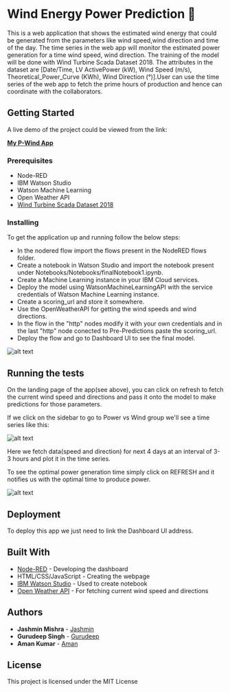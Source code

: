 # Wind Energy Power Prediction 🎐

This is a web application that shows the estimated wind energy that could be generated from the parameters like wind speed,wind direction and time of the day. The time series in the web app will monitor the estimated power generation for a time wind speed, wind direction. The training of the model will be done with Wind Turbine Scada Dataset 2018. The attributes in the dataset are [Date/Time, LV ActivePower (kW), Wind Speed (m/s), Theoretical_Power_Curve (KWh), Wind Direction (°)].User can use the time series of the web app to fetch the prime hours of production and hence can coordinate with the collaborators.

## Getting Started

A live demo of the project could be viewed from the link:

[**My P-Wind App**](https://immense-reef-43943.herokuapp.com/)

### Prerequisites

* Node-RED
* IBM Watson Studio
* Watson Machine Learning
* Open Weather API
* [Wind Turbine Scada Dataset 2018](https://www.kaggle.com/berkerisen/wind-turbine-scada-dataset)


### Installing

To get the application up and running follow the below steps:

* In the nodered flow import the flows present in the NodeRED flows folder.
* Create a notebook in Watson Studio and import the notebook present under Notebooks/Notebooks/finalNotebook1.ipynb.
* Create a Machine Learning instance in your IBM Cloud services.
* Deploy the model using WatsonMachineLearningAPI with the service credentials of Watson Machine Learning instance.
* Create a scoring_url and store it somewhere.
* Use the OpenWeatherAPI for getting the wind speeds and wind directions.
* In the flow in the "http" nodes modify it with your own credentials and in the last "http" node conected to Pre-Predictions paste the scoring_url.
* Deploy the flow and go to Dashboard UI to see the final model.

![alt text](https://i.ibb.co/sH6t26c/2-Current-Pred.png)

## Running the tests

On the landing page of the app(see above), you can click on refresh to fetch the current wind speed and directions and pass it onto the model to make predictions for those parameters. 

If we click on the sidebar to go to Power vs Wind group we'll see a time series like this:

![alt text](https://i.ibb.co/N6cRtHw/3-Current-Pred.png)

Here we fetch data(speed and direction) for next 4 days at an interval of 3-3 hours and plot it in the time series. 


To see the optimal power generation time simply click on REFRESH and it notifies us with the optimal time to produce power.

![alt text](https://i.ibb.co/YfJS0fv/4-Current-Pred.png)


## Deployment

To deploy this app we just need to link the Dashboard UI address.

## Built With

* [Node-RED](https://nodered.org/docs/) - Developing the dashboard
* HTML/CSS/JavaScript - Creating the webpage
* [IBM Watson Studio](https://cloud.ibm.com/catalog/services/watson-studio) - Used to create notebook
* [Open Weather API](https://openweathermap.org/api) - For fetching current wind speed and directions

## Authors

* **Jashmin Mishra** - [Jashmin](https://github.com/jashminmishra1 )
* **Gurudeep Singh** - [Gurudeep](https://github.com/gudii16 )
* **Aman Kumar** - [Aman](https://github.com/bullet-ant)

## License

This project is licensed under the MIT License
